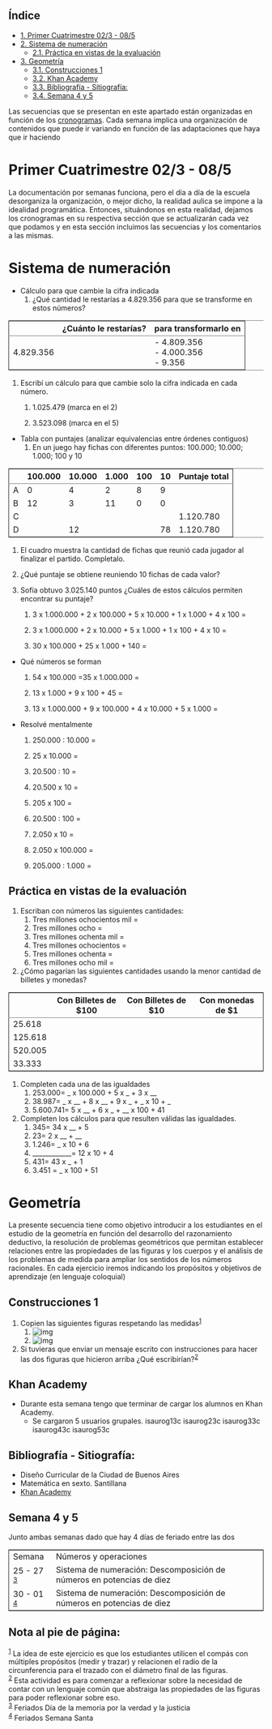 <div id="table-of-contents">
<h2>&Iacute;ndice</h2>
<div id="text-table-of-contents">
<ul>
<li><a href="#sec-1">1. Primer Cuatrimestre 02/3 - 08/5</a></li>
<li><a href="#sec-2">2. Sistema de numeración</a>
<ul>
<li><a href="#sec-2-1">2.1. Práctica en vistas de la evaluación</a></li>
</ul>
</li>
<li><a href="#sec-3">3. Geometría</a>
<ul>
<li><a href="#sec-3-1">3.1. Construcciones 1</a></li>
<li><a href="#sec-3-2">3.2. Khan Academy</a></li>
<li><a href="#sec-3-3">3.3. Bibliografía - Sitiografía:</a></li>
<li><a href="#sec-3-4">3.4. Semana 4 y 5</a></li>
</ul>
</li>
</ul>
</div>
</div>

Las secuencias que se presentan en este apartado están organizadas en función de los [cronogramas](cronogramasMat.md).
Cada semana implica una organización de contenidos que puede ir variando en función de las adaptaciones que haya que ir haciendo

# Primer Cuatrimestre 02/3 - 08/5<a id="sec-1"></a>

La documentación por semanas funciona, pero el día a día de la escuela desorganiza la organización, o mejor dicho, la realidad aulica se impone a la idealidad programática. Entonces, situándonos en esta realidad, dejamos los cronogramas en su respectiva sección que se actualizarán cada vez que podamos y en esta sección incluimos las secuencias y los comentarios a las mismas.

# Sistema de numeración<a id="sec-2"></a>

-   Cálculo para que cambie la cifra indicada
    1.  ¿Qué cantidad le restarías a 4.829.356 para que se transforme en estos números?

<table border="2" cellspacing="0" cellpadding="6" rules="groups" frame="hsides">


<colgroup>
<col  class="right" />

<col  class="left" />

<col  class="left" />
</colgroup>
<thead>
<tr>
<th scope="col" class="right">&#xa0;</th>
<th scope="col" class="left">¿Cuánto le restarías?</th>
<th scope="col" class="left">para transformarlo en</th>
</tr>
</thead>

<tbody>
<tr>
<td class="right">4.829.356</td>
<td class="left">&#xa0;</td>
<td class="left">- 4.809.356</br> - 4.000.356</br> - 9.356</td>
</tr>
</tbody>
</table>

1.  Escribí un cálculo para que cambie solo la cifra indicada en cada número.
    1.  1.025.479 (marca en el 2)
    
    2.  3.523.098 (marca en el 5)

-   Tabla con puntajes (analizar equivalencias entre órdenes contiguos)
    1.  En un juego hay fichas con diferentes puntos: 100.000; 10.000; 1.000; 100 y 10

<table border="2" cellspacing="0" cellpadding="6" rules="groups" frame="hsides">


<colgroup>
<col  class="left" />

<col  class="right" />

<col  class="right" />

<col  class="right" />

<col  class="right" />

<col  class="right" />

<col  class="left" />
</colgroup>
<thead>
<tr>
<th scope="col" class="left">&#xa0;</th>
<th scope="col" class="right">100.000</th>
<th scope="col" class="right">10.000</th>
<th scope="col" class="right">1.000</th>
<th scope="col" class="right">100</th>
<th scope="col" class="right">10</th>
<th scope="col" class="left">Puntaje total</th>
</tr>
</thead>

<tbody>
<tr>
<td class="left">A</td>
<td class="right">0</td>
<td class="right">4</td>
<td class="right">2</td>
<td class="right">8</td>
<td class="right">9</td>
<td class="left">&#xa0;</td>
</tr>


<tr>
<td class="left">B</td>
<td class="right">12</td>
<td class="right">3</td>
<td class="right">11</td>
<td class="right">0</td>
<td class="right">0</td>
<td class="left">&#xa0;</td>
</tr>


<tr>
<td class="left">C</td>
<td class="right">&#xa0;</td>
<td class="right">&#xa0;</td>
<td class="right">&#xa0;</td>
<td class="right">&#xa0;</td>
<td class="right">&#xa0;</td>
<td class="left">1.120.780</td>
</tr>


<tr>
<td class="left">D</td>
<td class="right">&#xa0;</td>
<td class="right">12</td>
<td class="right">&#xa0;</td>
<td class="right">&#xa0;</td>
<td class="right">78</td>
<td class="left">1.120.780</td>
</tr>
</tbody>
</table>

1.  El cuadro muestra la cantidad de fichas que reunió cada jugador al finalizar el partido. Completalo.

2.  ¿Qué puntaje se obtiene reuniendo 10 fichas de cada valor?

3.  Sofía obtuvo 3.025.140 puntos ¿Cuáles de estos cálculos permiten encontrar su puntaje?
    1.  3 x 1.000.000 + 2 x 100.000 + 5 x 10.000 + 1 x 1.000 + 4 x 100 =
    
    2.  3 x 1.000.000 + 2 x 10.000 + 5 x 1.000 + 1 x 100 + 4 x 10 =
    
    3.  30 x 100.000 + 25 x 1.000 + 140 =

-   Qué números se forman
    1.  54 x 100.000 =35 x 1.000.000 =
    
    2.  13 x 1.000 + 9 x 100 + 45 =
    
    3.  13 x 1.000.000 + 9 x 100.000 + 4 x 10.000 + 5 x 1.000 =

-   Resolvé mentalmente
    1.  250.000 : 10.000 =
    
    2.  25 x 10.000 =
    
    3.  20.500 : 10 =
    
    4.  20.500 x 10 =
    
    5.  205 x 100 =
    
    6.  20.500 : 100 =
    
    7.  2.050 x 10 =
    
    8.  2.050 x 100.000 =
    
    9.  205.000 : 1.000 =

## Práctica en vistas de la evaluación<a id="sec-2-1"></a>

1.  Escriban con números las siguientes cantidades:
    1.  Tres millones ochocientos mil =
    2.  Tres millones ocho =
    3.  Tres millones ochenta mil =
    4.  Tres millones ochocientos =
    5.  Tres millones ochenta =
    6.  Tres millones ocho mil =
2.  ¿Cómo pagarían las siguientes cantidades usando la menor cantidad de billetes y monedas?

<table border="2" cellspacing="0" cellpadding="6" rules="groups" frame="hsides">


<colgroup>
<col  class="right" />

<col  class="left" />

<col  class="left" />

<col  class="left" />
</colgroup>
<thead>
<tr>
<th scope="col" class="right">&#xa0;</th>
<th scope="col" class="left">Con Billetes de $100</th>
<th scope="col" class="left">Con Billetes de $10</th>
<th scope="col" class="left">Con monedas de $1</th>
</tr>
</thead>

<tbody>
<tr>
<td class="right">25.618</td>
<td class="left">&#xa0;</td>
<td class="left">&#xa0;</td>
<td class="left">&#xa0;</td>
</tr>


<tr>
<td class="right">125.618</td>
<td class="left">&#xa0;</td>
<td class="left">&#xa0;</td>
<td class="left">&#xa0;</td>
</tr>


<tr>
<td class="right">520.005</td>
<td class="left">&#xa0;</td>
<td class="left">&#xa0;</td>
<td class="left">&#xa0;</td>
</tr>


<tr>
<td class="right">33.333</td>
<td class="left">&#xa0;</td>
<td class="left">&#xa0;</td>
<td class="left">&#xa0;</td>
</tr>
</tbody>
</table>

1.  Completen cada una de las igualdades
    1.  253.000= <span class="underline"><span class="underline"><span class="underline"><span class="underline">\_</span></span></span></span> x 100.000 + 5 x <span class="underline"><span class="underline"><span class="underline"><span class="underline">\_</span></span></span></span> + 3 x <span class="underline"><span class="underline"><span class="underline"><span class="underline">\_\_</span></span></span></span>
    2.  38.987= <span class="underline"><span class="underline"><span class="underline"><span class="underline"><span class="underline">\_</span></span></span></span></span> x <span class="underline"><span class="underline"><span class="underline"><span class="underline">\_\_</span></span></span></span> + 8 x <span class="underline"><span class="underline"><span class="underline"><span class="underline"><span class="underline">\_\_</span></span></span></span></span> + 9 x <span class="underline"><span class="underline"><span class="underline"><span class="underline"><span class="underline">\_</span></span></span></span></span> + <span class="underline"><span class="underline"><span class="underline"><span class="underline"><span class="underline">\_</span></span></span></span></span> x 10 + <span class="underline"><span class="underline"><span class="underline"><span class="underline">\_</span></span></span></span>
    3.  5.600.741= 5 x <span class="underline"><span class="underline"><span class="underline"><span class="underline"><span class="underline"><span class="underline">\_\_</span></span></span></span></span></span> + 6 x <span class="underline"><span class="underline"><span class="underline"><span class="underline"><span class="underline">\_</span></span></span></span></span> + <span class="underline"><span class="underline"><span class="underline"><span class="underline">\_\_</span></span></span></span> x 100 + 41
2.  Completen los cálculos para que resulten válidas las igualdades.
    1.  345= 34 x <span class="underline"><span class="underline"><span class="underline"><span class="underline"><span class="underline">\_\_</span></span></span></span></span> + 5
    2.  23= 2 x <span class="underline"><span class="underline"><span class="underline"><span class="underline">\_\_</span></span></span></span> + <span class="underline"><span class="underline"><span class="underline"><span class="underline">\_\_</span></span></span></span>
    3.  1.246= <span class="underline"><span class="underline"><span class="underline"><span class="underline"><span class="underline">\_</span></span></span></span></span> x 10 + 6
    4.  \_\_\_\_\_\_\_\_\_\_\_\_= 12 x 10 + 4
    5.  431= 43 x <span class="underline"><span class="underline"><span class="underline">\_</span></span></span> + 1
    6.  3.451 = <span class="underline"><span class="underline"><span class="underline">\_</span></span></span> x 100 + 51

# Geometría<a id="sec-3"></a>

La presente secuencia tiene como objetivo introducir a los estudiantes en el estudio de la geometría en función del desarrollo del razonamiento deductivo, la resolución de problemas geométricos que permitan establecer relaciones entre las propiedades de las figuras y los cuerpos y el análisis de los problemas de medida para ampliar los sentidos de los números racionales.
En cada ejercicio iremos indicando los propósitos y objetivos de aprendizaje (en lenguaje coloquial)

## Construcciones 1<a id="sec-3-1"></a>

1.  Copien las siguientes figuras respetando las medidas<sup><a id="fnr.1" class="footref" href="#fn.1">1</a></sup>
    1.  ![img](//farm8.staticflickr.com/7435/8723482246_affc3802b8.jpg)
    2.  ![img](//farm8.staticflickr.com/7354/8722362631_dee0690a78.jpg)
2.  Si tuvieras que enviar un mensaje escrito con instrucciones para hacer las dos figuras que hicieron arriba ¿Qué escribirían?<sup><a id="fnr.2" class="footref" href="#fn.2">2</a></sup>

## Khan Academy<a id="sec-3-2"></a>

-   Durante esta semana tengo que terminar de cargar los alumnos en Khan Academy.
    -   Se cargaron 5 usuarios grupales.
        isaurog13c
        isaurog23c
        isaurog33c
        isaurog43c
        isaurog53c

## Bibliografía - Sitiografía:<a id="sec-3-3"></a>

-   Diseño Curricular de la Ciudad de Buenos Aires
-   Matemática en sexto. Santillana
-   [Khan Academy](http://es.khanacademy.org)

## Semana 4 y 5<a id="sec-3-4"></a>

Junto ambas semanas dado que hay 4 días de feriado entre las dos 

<table border="2" cellspacing="0" cellpadding="6" rules="groups" frame="hsides">


<colgroup>
<col  class="left" />

<col  class="left" />
</colgroup>
<tbody>
<tr>
<td class="left">Semana</td>
<td class="left">Números y operaciones</td>
</tr>


<tr>
<td class="left">25 - 27 <sup><a id="fnr.3" class="footref" href="#fn.3">3</a></sup></td>
<td class="left">Sistema de numeración: Descomposición de números en potencias de diez</td>
</tr>


<tr>
<td class="left">30 - 01 <sup><a id="fnr.4" class="footref" href="#fn.4">4</a></sup></td>
<td class="left">Sistema de numeración: Descomposición de números en potencias de diez</td>
</tr>
</tbody>
</table>

<div id="footnotes">
<h2 class="footnotes">Nota al pie de p&aacute;gina: </h2>
<div id="text-footnotes">

<div class="footdef"><sup><a id="fn.1" class="footnum" href="#fnr.1">1</a></sup> La idea de este ejercicio es que los estudiantes utilicen el compás con múltiples propósitos (medir y trazar) y relacionen el radio de la circunferencia para el trazado con el diámetro final de las figuras.</div>

<div class="footdef"><sup><a id="fn.2" class="footnum" href="#fnr.2">2</a></sup> Esta actividad es para comenzar a reflexionar sobre la necesidad de contar con un lenguaje común que abstraiga las propiedades de las figuras para poder reflexionar sobre eso.</div>

<div class="footdef"><sup><a id="fn.3" class="footnum" href="#fnr.3">3</a></sup> Feriados Día de la memoria por la verdad y la justicia</div>

<div class="footdef"><sup><a id="fn.4" class="footnum" href="#fnr.4">4</a></sup> Feriados Semana Santa</div>


</div>
</div>
